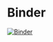 # Binder
[![Binder](https://mybinder.org/badge_logo.svg)](https://mybinder.org/v2/gh/dhakust/JupyterBinder/master)

